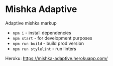# Mishka Adaptive
Adaptive mishka markup

- `npm i` - install dependencies
- `npm start` - for development purposes
- `npm run build` - build prod version
- `npm run stylelint` - run linters

Heroku: https://mishka-adaptive.herokuapp.com/
